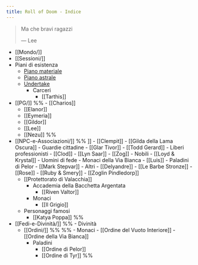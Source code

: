```yaml
---
title: Roll of Doom - Indice
---
```

>Ma che bravi ragazzi
>
>— Lee

- [[Mondo/]]
- [[Sessioni/]]
- Piani di esistenza
	- [Piano materiale](https://forgottenrealms.fandom.com/wiki/Prime_Material_plane)
	- [Piano astrale](https://forgottenrealms.fandom.com/wiki/Astral_Plane)
	- [Undertake](https://forgottenrealms.fandom.com/wiki/Underdark)
		- Carceri
			- [[Tarthis]]
- [[PG/]]
%% 	- [[Charios]]
	- [[Elanor]]
	- [[Eymeria]]
	- [[Gildor]]
	- [[Lee]]
	- [[Nezu]] %%
- [[NPC-e-Associazioni/]]
%% 	[](Principato%20di%20Thuakhan.md)]]
		- [[Clempit]]
			- [[Gilda della Lama Oscura]]
			- Guardie cittadine
				- [[Glar Tivor]]
				- [[Todd Gerard]]
			- Liberi professionisti
				- [[Clod]]
				- [[Lyn Saar]]
				- [[Zog]]
			- Nobili
				- [[Loyd & Krystal]]
			- Uomini di fede
				- Monaci della Via Bianca
					- [[Luis]]
				- Paladini di Pelor
					- [[Mark Stepvar]]
			- Altri
				- [[Delyandre]]
				- [[Le Barbe Stronze]]
				- [[Rose]]
				- [[Ruby & Smery]]
				- [[Zoglin Pindledorp]]
	- [[Protettorato di Valacchia]]
		- Accademia della Bacchetta Argentata
			- [[Riven Valtor]]
		- Monaci
			- [[Il Grigio]]
	- Personaggi famosi
		- [[Katya Poppa]] %%
- [[Fedi-e-Divinità/]]
%% 	- Divinità
	- [[Ordini/]] %%
%% 		- Monaci
			- [[Ordine del Vuoto Interiore]]
			- [[Ordine della Via Bianca]]
		- Paladini
			- [[Ordine di Pelor]]
			- [[Ordine di Tyr]] %%